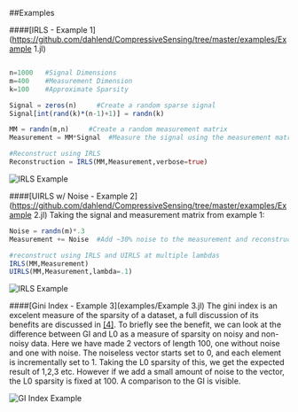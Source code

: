 ##Examples

####[IRLS - Example 1](https://github.com/dahlend/CompressiveSensing/tree/master/examples/Example 1.jl)

```julia

n=1000   #Signal Dimensions
m=400    #Measurement Dimension
k=100    #Approximate Sparsity

Signal = zeros(n)     #Create a random sparse signal
Signal[int(rand(k)*(n-1)+1)] = randn(k)

MM = randn(m,n)     #Create a random measurement matrix
Measurement = MM*Signal  #Measure the signal using the measurement matrix

#Reconstruct using IRLS
Reconstruction = IRLS(MM,Measurement,verbose=true)
```
![IRLS Example](https://github.com/dahlend/CompressiveSensing/tree/master/examples/Example_1_Fig_1.png)


####[UIRLS w/ Noise - Example 2](https://github.com/dahlend/CompressiveSensing/tree/master/examples/Example 2.jl)
Taking the signal and measurement matrix from example 1:
```julia
Noise = randn(m)*.3
Measurement += Noise  #Add ~30% noise to the measurement and reconstruct

#reconstruct using IRLS and UIRLS at multiple lambdas
IRLS(MM,Measurement)
UIRLS(MM,Measurement,lambda=.1)
```
![IRLS Example](https://github.com/dahlend/CompressiveSensing/tree/master/examples/Example_2_Fig_1.png)

####[Gini Index - Example 3](examples/Example 3.jl)
The gini index is an excelent measure of the sparsity of a dataset, a full discussion of its benefits are discussed in [[4]][bib4].  To briefly see the benefit, we can look at the difference between GI and L0 as a measure of sparsity on noisy and non-noisy data.  Here we have made 2 vectors of length 100, one without noise and one with noise. The noiseless vector starts set to 0, and each element is incrementally set to 1.  Taking the L0 sparsity of this, we get the expected result of 1,2,3 etc. However if we add a small amount of noise to the vector, the L0 sparsity is fixed at 100. A comparison to the GI is visible.

![GI Index Example](https://github.com/dahlend/CompressiveSensing/tree/master/examples/Example_3_Fig_1.png)


[bib1]:http://www.sciencedirect.com/science/article/pii/S092523121300430X
[bib2]:http://arxiv.org/pdf/1203.1548.pdf
[bib3]:http://arxiv.org/pdf/1308.5546.pdf
[bib4]:http://arxiv.org/pdf/0811.4706.pdf
[bib5]:http://cmc.edu/pages/faculty/DNeedell/papers/redundant.pdf